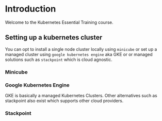# Introduction

Welcome to the Kubernetes Essential Training course.

## Setting up a kubernetes cluster

You can opt to install a single node cluster locally using `minicube` or set up a managed cluster using `google kubernetes engine` aka GKE or or managed solutions such as `stackpoint` which is cloud agnostic.

### Minicube

### Google Kubernetes Engine

GKE is basically a managed Kubernetes Clusters. Other alternatives such as stackpoint also exist which supports other cloud providers.

### Stackpoint

